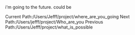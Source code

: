i'm going to the future. could be

Current Path:/Users/Jefff/project/where_are_you_going
Next Path:/Users/jefff/project/Who_are_you
Previous Path:/Users/Jefff/project/what_is_possible


